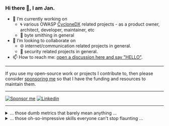### Hi there 👋, I am Jan.

- 🔭 I’m currently working on 
  - :cyclone: various OWASP [CycloneDX](https://github.com/CycloneDX/) related projects - as a product owner, architect, developer, maintainer, etc
  <!-- [nichtparasoup](https://github.com/k4cg/nichtparasoup) -->
  - :hammer: byte smithing in general
- 👯 I’m looking to collaborate on 
  - :globe_with_meridians: internet/communication related projects in general.
  - :lock_with_ink_pen: security related projects in general.
- 📫 How to reach me: [open a discussion here and say "HELLO"](https://github.com/jkowalleck/jkowalleck/discussions/new?category=hello).

<!--
- 🤔 I’m looking for help with ...
- 🌱 I’m currently learning python.
- 💬 Ask me about ...
- 😄 Pronouns: ...
- ⚡ Fun fact: ...
-->

----

If you use my open-source work or projects I contribute to, then please consider [sponsoring me][sponsor me] so that I have the funding and resources to maintain them.

----

[![Sponsor me](https://img.shields.io/static/v1?label=&message=Sponsor%20Me&color=F6F8FA&logo=GitHub%20Sponsors&logoColor=EA4AAA&style=for-the-badge)][sponsor me]
[![Linkedin](https://img.shields.io/static/v1?label=&message=LinkedIn&color=0A66C2&logo=linkedin&logoColor=white&style=for-the-badge)](https://www.linkedin.com/in/jankowalleck/)

[sponsor me]: https://github.com/sponsors/jkowalleck

----

<details><summary>… those dumb metrics that barely mean anything  …</summary>

<!--
![Languages](https://api.githubtrends.io/user/svg/jkowalleck/langs?time_range=one_year&loc_metric=changed&theme=dark)
![Stats](https://github-readme-stats.vercel.app/api?username=jkowalleck&theme=dark&disable_animations=true&hide_rank=true&hide_title=true)
-->

![Language by repo](http://github-profile-summary-cards.vercel.app/api/cards/repos-per-language?username=jkowalleck&theme=zenburn) 
![Language by commits](http://github-profile-summary-cards.vercel.app/api/cards/most-commit-language?username=jkowalleck&theme=zenburn) 
![Stats](http://github-profile-summary-cards.vercel.app/api/cards/stats?username=jkowalleck&theme=zenburn) 
![Commits/dh](http://github-profile-summary-cards.vercel.app/api/cards/productive-time?username=jkowalleck&utcOffset=1&theme=zenburn)  
![Tropy](https://github-profile-trophy.vercel.app/?username=jkowalleck&column=5&no-frame=true&no-bg=false&theme=gruvbox)

</details>

<details><summary>… those oh-so-impressive skills everyone can't stop flaunting …</summary>

![Skillicons](https://skillicons.dev/icons?i=angular,atom,aws,babel,bash,bitbucket,bootstrap,c,cpp,clion,cmake,css,cypress,debian,django,docker,flask,git,github,githubactions,gherkin,grafana,html,idea,js,jest,jquery,kali,laravel,latex,less,linux,md,mongodb,mysql,nginx,nodejs,npm,php,phpstorm,pnpm,postgres,postman,powershell,pug,pycharm,py,redis,regex,sass,sqlite,svg,symfony,ts,vim,vscodium,vue,webpack,webstorm,yarn)

</details>
